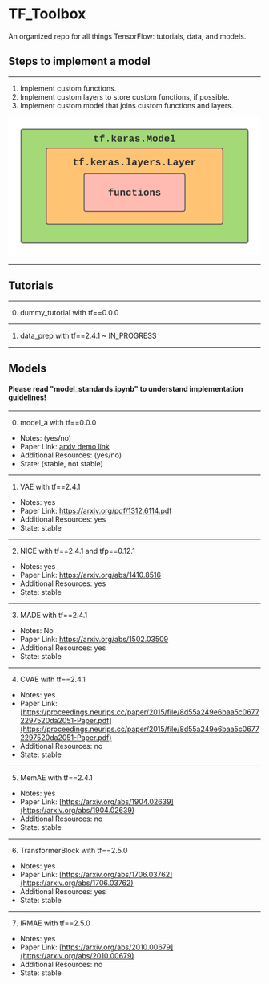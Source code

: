 # TF_Toolbox
An organized repo for all things TensorFlow: tutorials, data, and models. 

## Steps to implement a model
---
1. Implement custom functions.
2. Implement custom layers to store custom functions, if possible.
3. Implement custom model that joins custom functions and layers.

![GitHub Logo](/images/steps_implement_diagram.png)

---

## Tutorials 
---

0. dummy_tutorial with tf==0.0.0

---

1. data_prep with tf==2.4.1 ~ IN_PROGRESS

---

## Models
#### Please read "model_standards.ipynb" to understand implementation guidelines!

---

0. model_a with tf==0.0.0
  * Notes: (yes/no)
  * Paper Link: [arxiv demo link ](https://arxiv.org/)
  * Additional Resources: (yes/no)
  * State: (stable, not stable)

---

1. VAE with tf==2.4.1
  * Notes: yes
  * Paper Link: [https://arxiv.org/pdf/1312.6114.pdf ](https://arxiv.org/pdf/1312.6114.pdf)
  * Additional Resources: yes
  * State: stable

---

2. NICE with tf==2.4.1 and tfp==0.12.1
  * Notes: yes
  * Paper Link: [https://arxiv.org/abs/1410.8516 ](https://arxiv.org/abs/1410.8516)
  * Additional Resources: yes
  * State: stable

---

3. MADE with tf==2.4.1 
  * Notes: No
  * Paper Link: [https://arxiv.org/abs/1502.03509 ](https://arxiv.org/abs/1502.03509)
  * Additional Resources: yes
  * State: stable

---

4. CVAE with tf==2.4.1
  * Notes: yes
  * Paper Link: [https://proceedings.neurips.cc/paper/2015/file/8d55a249e6baa5c06772297520da2051-Paper.pdf](https://proceedings.neurips.cc/paper/2015/file/8d55a249e6baa5c06772297520da2051-Paper.pdf)
  * Additional Resources: no
  * State: stable

---

5. MemAE with tf==2.4.1
  * Notes: yes
  * Paper Link: [https://arxiv.org/abs/1904.02639](https://arxiv.org/abs/1904.02639)
  * Additional Resources: no
  * State: stable

---

6. TransformerBlock with tf==2.5.0
  * Notes: yes
  * Paper Link: [https://arxiv.org/abs/1706.03762](https://arxiv.org/abs/1706.03762)
  * Additional Resources: yes
  * State: stable

---

7. IRMAE with tf==2.5.0
  * Notes: yes
  * Paper Link: [https://arxiv.org/abs/2010.00679](https://arxiv.org/abs/2010.00679)
  * Additional Resources: no
  * State: stable

